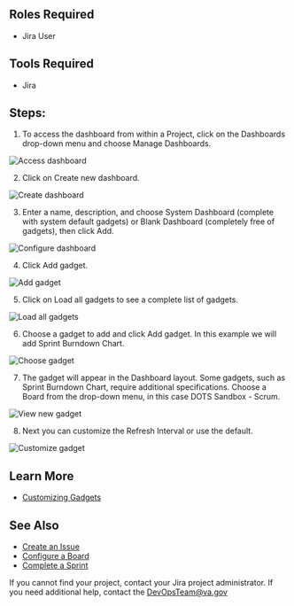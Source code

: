 ## Roles Required
* Jira User

## Tools Required
* Jira

## Steps:
1. To access the dashboard from within a Project, click on the Dashboards drop-down menu and choose Manage Dashboards.

![Access dashboard](/DevOps-Coms-Public/assets/images/jira/jira_dashboard_step1img.png)

2. Click on Create new dashboard.

![Create dashboard](/DevOps-Coms-Public/assets/images/jira/jira_dashboard_step2img.png)

3. Enter a name, description, and choose System Dashboard (complete with system default gadgets) or Blank Dashboard (completely free of gadgets), then click Add. 

![Configure dashboard](/DevOps-Coms-Public/assets/images/jira/jira_dashboard_step3img.png)

4. Click Add gadget.

![Add gadget](/DevOps-Coms-Public/assets/images/jira/jira_dashboard_step4img.png)

5. Click on Load all gadgets to see a complete list of gadgets.

![Load all gadgets](/DevOps-Coms-Public/assets/images/jira/jira_dashboard_step5img.png)

6. Choose a gadget to add and click Add gadget.  In this example we will add Sprint Burndown Chart.

![Choose gadget](/DevOps-Coms-Public/assets/images/jira/jira_dashboard_step6img.png)

7. The gadget will appear in the Dashboard layout.  Some gadgets, such as Sprint Burndown Chart, require additional specifications.  Choose a Board from the drop-down menu, in this case DOTS Sandbox - Scrum.  

![View new gadget](/DevOps-Coms-Public/assets/images/jira/jira_dashboard_step7img.png)

8. Next you can customize the Refresh Interval or use the default.

![Customize gadget](/DevOps-Coms-Public/assets/images/jira/jira_dashboard_step8img.png)




## Learn More
* [Customizing Gadgets](https://confluence.atlassian.com/jirasoftwareserver/adding-and-customizing-gadgets-939939033.html)

## See Also
* [Create an Issue](/_posts/2019-12-20-jira-create-issue.md)
* [Configure a Board](/_posts/2019-12-20-jira-boards.md)
* [Complete a Sprint](/_posts/2019-12-20-jira-complete-sprint.md)

If you cannot find your project, contact your Jira project administrator. If you need additional help, contact the DevOpsTeam@va.gov

